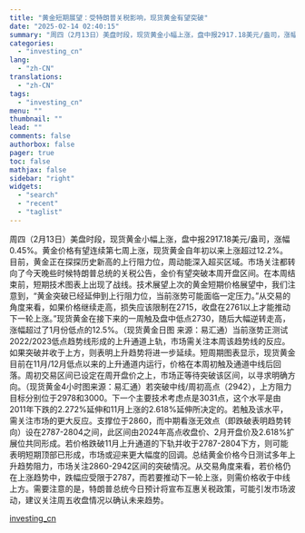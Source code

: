 ```yaml
---
title: "黄金短期展望：受特朗普关税影响，现货黄金有望突破"
date: "2025-02-14 02:40:15"
summary: "周四（2月13日）美盘时段，现货黄金小幅上涨，盘中报2917.18美元/盎司，涨幅0.45%。黄金价..."
categories:
  - "investing_cn"
lang:
  - "zh-CN"
translations:
  - "zh-CN"
tags:
  - "investing_cn"
menu: ""
thumbnail: ""
lead: ""
comments: false
authorbox: false
pager: true
toc: false
mathjax: false
sidebar: "right"
widgets:
  - "search"
  - "recent"
  - "taglist"
---
```


周四（2月13日）美盘时段，现货黄金小幅上涨，盘中报2917.18美元/盎司，涨幅0.45%。黄金价格有望连续第七周上涨，现货黄金自年初以来上涨超过12.2%。目前，黄金正在探探历史新高的上行阻力位，周动能深入超买区域。市场关注都转向了今天晚些时候特朗普总统的关税公告，金价有望突破本周开盘区间。在本周结束前，短期技术图表上出现了战线。技术展望上次的黄金短期价格展望中，我们注意到，“黄金突破已经延伸到上行阻力位，当前涨势可能面临一定压力。”从交易的角度来看，如果价格继续走高，损失应该限制在2715，收盘在2761以上才能推动下一轮上涨。”现货黄金在接下来的一周触及盘中低点2730，随后大幅逆转走高，涨幅超过了1月份低点的12.5%。（现货黄金日图 来源：易汇通）当前涨势正测试2022/2023低点趋势线形成的上升通道上轨，市场需关注本周该趋势线的反应。如果突破并收于上方，则表明上升趋势将进一步延续。短周期图表显示，现货黄金目前在11月/12月低点以来的上升通道内运行，价格在本周初触及通道中线后回落。周初交易区间已设定在周开盘价之上，市场正等待突破该区间，以寻求明确方向。（现货黄金4小时图来源：易汇通）若突破中线/周初高点（2942），上方阻力目标分别位于2978和3000。下一个主要技术考虑点是3031点，这个水平是由2011年下跌的2.272%延伸和11月上涨的2.618%延伸所决定的。若触及该水平，需关注市场的更大反应。支撑位于2860，而中期看涨无效点（即跌破表明趋势转向）设在2787-2804之间，此区间由2024年高点收盘价、2月开盘价及2.618%扩展位共同形成。若价格跌破11月上升通道的下轨并收于2787-2804下方，则可能表明短期顶部已形成，市场或迎来更大幅度的回调。总结黄金价格今日测试多年上升趋势阻力，市场关注2860-2942区间的突破情况。从交易角度来看，若价格仍在上涨趋势中，跌幅应受限于2787，而若要推动下一轮上涨，则需价格收于中线上方。需要注意的是，特朗普总统今日预计将宣布互惠关税政策，可能引发市场波动，建议关注周五收盘情况以确认未来趋势。

[investing_cn](https://cn.investing.com/news/forex-news/article-2670798)
